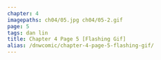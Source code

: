 ```yaml
---
chapter: 4
imagepaths: ch04/05.jpg ch04/05-2.gif
page: 5
tags: dan lin
title: Chapter 4 Page 5 [Flashing Gif]
alias: /dnwcomic/chapter-4-page-5-flashing-gif/
---
```

